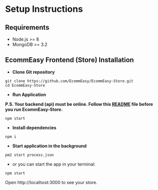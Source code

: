 # Setup Instructions

## Requirements
   - Node.js >= 8
   - MongoDB >= 3.2
   
## EcommEasy Frontend (Store) Installation

- **Clone Git repository**
```shell
git clone https://github.com/EcommEasy/EcommEasy-Store.git
cd EcommEasy-Store
```

- **Run Application**

**P.S. Your backend (api) must be online. Follow this [README](https://github.com/EcommEasy/EcommEasy/blob/master/README.md) file before you run EcommEasy-Store.**

```shell
npm start
```
- **Install dependencies**
 ```shell
 npm i
 ```
 - **Start application in the background**
  ```shell
  pm2 start process.json
  ```

  - or you can start the app in your terminal:  
  
  ```shell
  npm start
  ```

Open http://localhost:3000 to see your store.  

